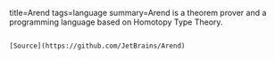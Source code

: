 title=Arend
tags=language
summary=Arend is a theorem prover and a programming language based on Homotopy Type Theory.
~~~~~~

[Source](https://github.com/JetBrains/Arend)

